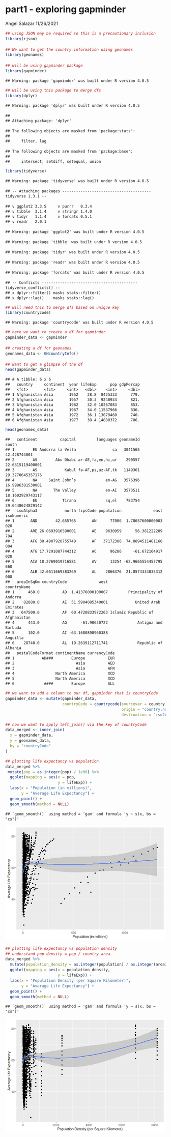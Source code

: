 part1 - exploring gapminder
================
Angel Salazar
11/26/2021

``` r
## using JSON may be required so this is a precautionary inclusion
library(rjson)

## We want to get the country information using geonames
library(geonames)

## will be using gapminder package
library(gapminder)
```

    ## Warning: package 'gapminder' was built under R version 4.0.5

``` r
## will be using this package to merge dfs
library(dplyr)
```

    ## Warning: package 'dplyr' was built under R version 4.0.5

    ## 
    ## Attaching package: 'dplyr'

    ## The following objects are masked from 'package:stats':
    ## 
    ##     filter, lag

    ## The following objects are masked from 'package:base':
    ## 
    ##     intersect, setdiff, setequal, union

``` r
library(tidyverse)
```

    ## Warning: package 'tidyverse' was built under R version 4.0.5

    ## -- Attaching packages --------------------------------------- tidyverse 1.3.1 --

    ## v ggplot2 3.3.5     v purrr   0.3.4
    ## v tibble  3.1.4     v stringr 1.4.0
    ## v tidyr   1.1.4     v forcats 0.5.1
    ## v readr   2.0.1

    ## Warning: package 'ggplot2' was built under R version 4.0.5

    ## Warning: package 'tibble' was built under R version 4.0.5

    ## Warning: package 'tidyr' was built under R version 4.0.5

    ## Warning: package 'readr' was built under R version 4.0.5

    ## Warning: package 'forcats' was built under R version 4.0.5

    ## -- Conflicts ------------------------------------------ tidyverse_conflicts() --
    ## x dplyr::filter() masks stats::filter()
    ## x dplyr::lag()    masks stats::lag()

``` r
## will need this to merge dfs based on unique key
library(countrycode)
```

    ## Warning: package 'countrycode' was built under R version 4.0.5

``` r
## here we want to create a df for gapminder
gapminder_data <- gapminder

## creating a df for geonames
geonames_data <- GNcountryInfo()

## want to get a glimpse of the df
head(gapminder_data)
```

    ## # A tibble: 6 x 6
    ##   country     continent  year lifeExp      pop gdpPercap
    ##   <fct>       <fct>     <int>   <dbl>    <int>     <dbl>
    ## 1 Afghanistan Asia       1952    28.8  8425333      779.
    ## 2 Afghanistan Asia       1957    30.3  9240934      821.
    ## 3 Afghanistan Asia       1962    32.0 10267083      853.
    ## 4 Afghanistan Asia       1967    34.0 11537966      836.
    ## 5 Afghanistan Asia       1972    36.1 13079460      740.
    ## 6 Afghanistan Asia       1977    38.4 14880372      786.

``` r
head(geonames_data)
```

    ##   continent          capital         languages geonameId            south
    ## 1        EU Andorra la Vella                ca   3041565     42.428743001
    ## 2        AS        Abu Dhabi ar-AE,fa,en,hi,ur    290557 22.6315119400001
    ## 3        AS            Kabul fa-AF,ps,uz-AF,tk   1149361 29.3770645357176
    ## 4        NA     Saint John’s             en-AG   3576396 16.9986381530001
    ## 5        NA       The Valley             en-AI   3573511 18.1602929743117
    ## 6        EU           Tirana             sq,el    783754 39.6448624829142
    ##   isoAlpha3            north fipsCode population              east isoNumeric
    ## 1       AND        42.655765       AN      77006  1.78657600000003        020
    ## 2       ARE 26.0693916590001       AE    9630959      56.381222289        784
    ## 3       AFG 38.4907920755748       AF   37172386  74.8894511481168        004
    ## 4       ATG 17.7291087744312       AC      96286     -61.672164917        028
    ## 5       AIA 18.2769019716581       AV      13254 -62.9665554457795        660
    ## 6       ALB 42.6611669383269       AL    2866376  21.0574334835312        008
    ##   areaInSqKm countryCode              west                     countryName
    ## 1      468.0          AD  1.41376000100007         Principality of Andorra
    ## 2    82880.0          AE  51.5904085340001            United Arab Emirates
    ## 3   647500.0          AF  60.4720833972263 Islamic Republic of Afghanistan
    ## 4      443.0          AG      -61.90630722             Antigua and Barbuda
    ## 5      102.0          AI -63.1680898960388                        Anguilla
    ## 6    28748.0          AL  19.2639112711741             Republic of Albania
    ##   postalCodeFormat continentName currencyCode
    ## 1            AD###        Europe          EUR
    ## 2                           Asia          AED
    ## 3                           Asia          AFN
    ## 4                  North America          XCD
    ## 5                  North America          XCD
    ## 6             ####        Europe          ALL

``` r
## we want to add a column to our df, gapminder that is countryCode
gapminder_data <- mutate(gapminder_data, 
                         countryCode = countrycode(sourcevar = country, 
                                                   origin = "country.name", 
                                                   destination = "iso2c"))
```

``` r
## now we want to apply left_join() via the key of countryCode
data_merged <- inner_join(
  x = gapminder_data, 
  y = geonames_data, 
  by = "countryCode"
)
```

``` r
## plotting life expectancy vs population
data_merged %>%
 mutate(pop = as.integer(pop) / 1e06) %>%
  ggplot(mapping = aes(x = pop, 
                       y = lifeExp)) + 
  labs(x = "Population (in millions)", 
       y = "Average Life Expectancy") +
  geom_point() +
  geom_smooth(method = NULL) 
```

    ## `geom_smooth()` using method = 'gam' and formula 'y ~ s(x, bs = "cs")'

![](gapminder_analysis_1_files/figure-gfm/making%20a%20plot-1.png)<!-- -->

``` r
## plotting life expectancy vs population density
## understand pop density = pop / country area
data_merged %>%
  mutate(population_density = as.integer(population) / as.integer(areaInSqKm)) %>%
  ggplot(mapping = aes(x = population_density, 
                       y = lifeExp)) +
  labs(x = "Population Density (per Square Kilometer)",
       y = "Average Life Expectancy") +
  geom_point() +
  geom_smooth(method = NULL) 
```

    ## `geom_smooth()` using method = 'gam' and formula 'y ~ s(x, bs = "cs")'

![](gapminder_analysis_1_files/figure-gfm/making%20a%20plot-2.png)<!-- -->
